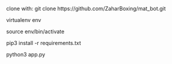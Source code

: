 <p>clone with: git clone https://github.com/ZaharBoxing/mat_bot.git
<p>virtualenv env
<p>source env/bin/activate
<p>pip3 install -r requirements.txt
<p>python3 app.py

